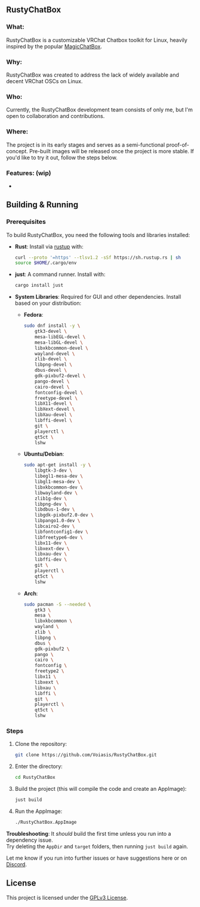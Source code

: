 ## RustyChatBox

### What:
RustyChatBox is a customizable VRChat Chatbox toolkit for Linux, heavily inspired by the popular [MagicChatBox](https://github.com/BoiHanny/vrcosc-magicchatbox).

### Why:
RustyChatBox was created to address the lack of widely available and decent VRChat OSCs on Linux.

### Who:
Currently, the RustyChatBox development team consists of only me, but I'm open to collaboration and contributions.

### Where:
The project is in its early stages and serves as a semi-functional proof-of-concept. Pre-built images will be released once the project is more stable. If you'd like to try it out, follow the steps below.

### Features: (wip)
- 

## Building & Running

### Prerequisites
To build RustyChatBox, you need the following tools and libraries installed:

- **Rust**: Install via [rustup](https://rustup.rs/) with:
    ```bash
    curl --proto '=https' --tlsv1.2 -sSf https://sh.rustup.rs | sh
    source $HOME/.cargo/env
    ```

- **just**: A command runner. Install with:
    ```bash
    cargo install just
    ```

- **System Libraries**: Required for GUI and other dependencies. Install based on your distribution:

  - **Fedora**:
    ```bash
    sudo dnf install -y \
        gtk3-devel \
        mesa-libEGL-devel \
        mesa-libGL-devel \
        libxkbcommon-devel \
        wayland-devel \
        zlib-devel \
        libpng-devel \
        dbus-devel \
        gdk-pixbuf2-devel \
        pango-devel \
        cairo-devel \
        fontconfig-devel \
        freetype-devel \
        libX11-devel \
        libXext-devel \
        libXau-devel \
        libffi-devel \
        git \
        playerctl \
        qt5ct \
        lshw
    ```

  - **Ubuntu/Debian**:
    ```bash
    sudo apt-get install -y \
        libgtk-3-dev \
        libegl1-mesa-dev \
        libgl1-mesa-dev \
        libxkbcommon-dev \
        libwayland-dev \
        zlib1g-dev \
        libpng-dev \
        libdbus-1-dev \
        libgdk-pixbuf2.0-dev \
        libpango1.0-dev \
        libcairo2-dev \
        libfontconfig1-dev \
        libfreetype6-dev \
        libx11-dev \
        libxext-dev \
        libxau-dev \
        libffi-dev \
        git \
        playerctl \
        qt5ct \
        lshw
    ```

  - **Arch**:
    ```bash
    sudo pacman -S --needed \
        gtk3 \
        mesa \
        libxkbcommon \
        wayland \
        zlib \
        libpng \
        dbus \
        gdk-pixbuf2 \
        pango \
        cairo \
        fontconfig \
        freetype2 \
        libx11 \
        libxext \
        libxau \
        libffi \
        git \
        playerctl \
        qt5ct \
        lshw
    ```

### Steps
1. Clone the repository:
    ```bash
    git clone https://github.com/Voiasis/RustyChatBox.git
    ```

2. Enter the directory:
    ```bash
    cd RustyChatBox
    ```

3. Build the project (this will compile the code and create an AppImage):
    ```bash
    just build
    ```

4. Run the AppImage:
    ```bash
    ./RustyChatBox.AppImage
    ```

**Troubleshooting**:
It *should* build the first time unless you run into a dependency issue.  
Try deleting the `AppDir` and `target` folders, then running `just build` again.

Let me know if you run into further issues or have suggestions here or on [Discord](https://discord.gg/kzYjRnppFn).

## License
This project is licensed under the [GPLv3 License](https://github.com/Voiasis/RustyChatBox?tab=GPL-3.0-1-ov-file#readme).